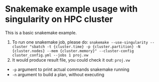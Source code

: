 Snakemake example usage with singularity on HPC cluster
=========================================

This is a basic snakemake example. 

1. To run one snakemake job, please do: `snakemake --use-singularity --cluster "sbatch -t {cluster.time} -p {cluster.partition} -N {cluster.nodes} --mem {cluster.memory}" --cluster-config cluster_config.yml --jobs 1 proj.vw`
2. It would produce result file, you could check it out: `proj.vw`


- `-p` argument to print actual commands snakemake running
- `-n` argument to build a plan, without executing 
